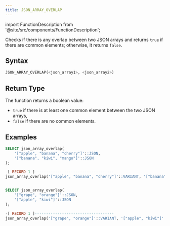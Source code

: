 ```yaml
---
title: JSON_ARRAY_OVERLAP
---
```

import FunctionDescription from '@site/src/components/FunctionDescription';

<FunctionDescription description="Introduced or updated: v1.2.644"/>

Checks if there is any overlap between two JSON arrays and returns `true` if there are common elements; otherwise, it returns `false`.

## Syntax

```sql
JSON_ARRAY_OVERLAP(<json_array1>, <json_array2>)
```

## Return Type

The function returns a boolean value:

- `true` if there is at least one common element between the two JSON arrays,
- `false` if there are no common elements.

## Examples

```sql
SELECT json_array_overlap(
    '["apple", "banana", "cherry"]'::JSON,  
    '["banana", "kiwi", "mango"]'::JSON
);

-[ RECORD 1 ]-----------------------------------
json_array_overlap('["apple", "banana", "cherry"]'::VARIANT, '["banana", "kiwi", "mango"]'::VARIANT): true


SELECT json_array_overlap(
    '["grape", "orange"]'::JSON,  
    '["apple", "kiwi"]'::JSON     
);

-[ RECORD 1 ]-----------------------------------
json_array_overlap('["grape", "orange"]'::VARIANT, '["apple", "kiwi"]'::VARIANT): false
```
